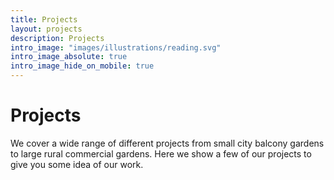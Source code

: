 ```yaml
---
title: Projects
layout: projects
description: Projects
intro_image: "images/illustrations/reading.svg"
intro_image_absolute: true
intro_image_hide_on_mobile: true
---
```


# Projects

We cover a wide range of different projects from small city balcony gardens to large rural commercial gardens. Here we show a few of our projects to give you some idea of our work. 
